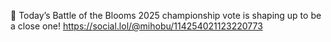 🌹 Today’s Battle of the Blooms 2025 championship vote is shaping up to be a close one! [<span class="invisible">https://</span><span class="ellipsis">social.lol/@mihobu/11425402112</span><span class="invisible">3220773</span>](https://social.lol/@mihobu/114254021123220773)